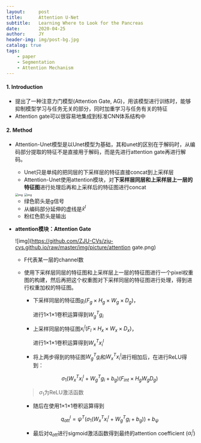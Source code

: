 ```yaml
---
layout:     post
title:      Attention U-Net
subtitle:   Learning Where to Look for the Pancreas
date:       2020-04-25
author:     JY
header-img: img/post-bg.jpg
catalog: true
tags:
    - paper
    - Segmentation
    - Attention Mechanism
---
```




#### 1. Introduction 

- 提出了一种注意力门模型(Attention Gate, AG)，用该模型进行训练时，能够抑制模型学习与任务无关的部分，同时加重学习与任务有关的特征
- Attention gate可以很容易地集成到标准CNN体系结构中



#### 2. Method

- Attention-Unet模型是以Unet模型为基础，其和unet的区别在于解码时，从编码部分提取的特征不是直接用于解码，而是先进行attention gate再进行解码。

  - Unet只是单纯的把同层的下采样层的特征直接concat到上采样层
  - Attention-Unet使用attention模块，对**下采样层同层和上采样层上一层的特征图**进行处理后再和上采样后的特征图进行concat

  <img src="https://github.com/ZJU-CVs/zju-cvs.github.io/raw/master/img/picture/unet.png" alt="img" style="zoom:50%;" />

  <img src="https://github.com/ZJU-CVs/zju-cvs.github.io/raw/master/img/picture/attention-unet.jpeg" alt="img" style="zoom:50%;" />

  - 绿色箭头是g信号
  - 从编码部分延伸的虚线是$\widehat{x}^l$
  - 粉红色箭头是输出

  

- **attention模块：Attention Gate**

  ![img](https://github.com/ZJU-CVs/zju-cvs.github.io/raw/master/img/picture/attention gate.png)
  - F代表某一层的channel数

  - 使用下采样层同层的特征图和上采样层上一层的特征图进行一个pixel权重图的构建，然后再把这个权重图对下采样同层的特征图进行处理，得到进行权重加权的特征图。

    - 下采样同层的特征图$g_{i}\left(F_{g} \times H_{g} \times W_{g} \times D_{g}\right)$，

      进行1$\times$1$\times$1卷积运算得到$W_{g}^{T} g_{i}$

    

    - 上采样同层的特征图$x_{i}^l\left(F_{l} \times H_{x} \times W_{x} \times D_{x}\right)$，

      进行1$\times$1$\times$1卷积运算得到$W_{x}^{T} x_{i}^{l}$

    
    
    - 将上两步得到的特征图$W_{g}^{T} g_{i}$和$W_{x}^{T} x_{i}^{l}$进行相加后，在进行ReLU得到：
    
    $$
    \sigma_{1}\left(W_{x}^{T} x_{i}^{l}+W_{g}^{T} g_{i}+b_{g}\right)\left(F_{i n t }\times H_{g} W_{g} D_{g}\right)
    $$
    
    > $\sigma_1$为ReLU激活函数
    
    
    
    - 随后在使用1$\times$1$\times$1卷积运算得到
    
      
    
    $$
    q_{a t t}^{l}=\psi^{T}\left(\sigma_{1}\left(W_{x}^{T} x_{i}^{l}+W_{g}^{T} g_{i}+b_{g}\right)\right)+b_{\psi}
    $$
    
    
    
    - 最后对$q_{a t t}$进行sigmoid激活函数得到最终的attention coefficient ($\alpha_i^l$)
    
     

